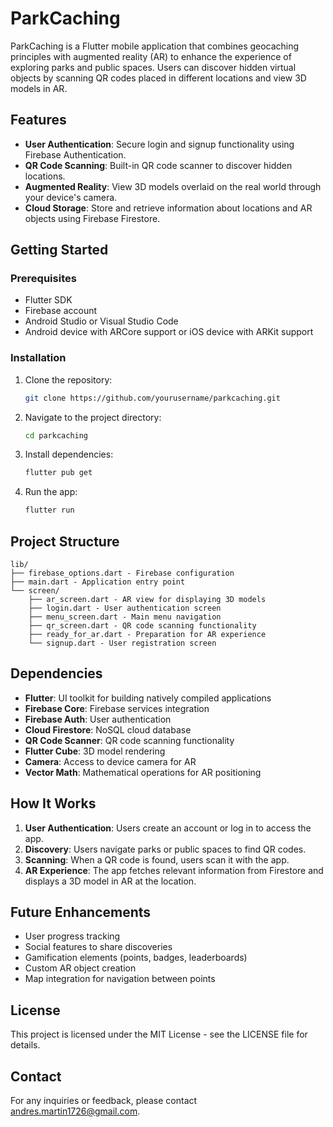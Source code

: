 # ParkCaching

ParkCaching is a Flutter mobile application that combines geocaching principles with augmented reality (AR) to enhance the experience of exploring parks and public spaces. Users can discover hidden virtual objects by scanning QR codes placed in different locations and view 3D models in AR.

## Features

- **User Authentication**: Secure login and signup functionality using Firebase Authentication.
- **QR Code Scanning**: Built-in QR code scanner to discover hidden locations.
- **Augmented Reality**: View 3D models overlaid on the real world through your device's camera.
- **Cloud Storage**: Store and retrieve information about locations and AR objects using Firebase Firestore.

## Getting Started

### Prerequisites

- Flutter SDK
- Firebase account
- Android Studio or Visual Studio Code
- Android device with ARCore support or iOS device with ARKit support

### Installation

1. Clone the repository:

   ```bash
   git clone https://github.com/yourusername/parkcaching.git
   ```

2. Navigate to the project directory:

   ```bash
   cd parkcaching
   ```

3. Install dependencies:

   ```bash
   flutter pub get
   ```

4. Run the app:

   ```bash
   flutter run
   ```

## Project Structure

```plaintext
lib/
├── firebase_options.dart - Firebase configuration
├── main.dart - Application entry point
└── screen/
    ├── ar_screen.dart - AR view for displaying 3D models
    ├── login.dart - User authentication screen
    ├── menu_screen.dart - Main menu navigation
    ├── qr_screen.dart - QR code scanning functionality
    ├── ready_for_ar.dart - Preparation for AR experience
    └── signup.dart - User registration screen
```

## Dependencies

- **Flutter**: UI toolkit for building natively compiled applications
- **Firebase Core**: Firebase services integration
- **Firebase Auth**: User authentication
- **Cloud Firestore**: NoSQL cloud database
- **QR Code Scanner**: QR code scanning functionality
- **Flutter Cube**: 3D model rendering
- **Camera**: Access to device camera for AR
- **Vector Math**: Mathematical operations for AR positioning

## How It Works

1. **User Authentication**: Users create an account or log in to access the app.
2. **Discovery**: Users navigate parks or public spaces to find QR codes.
3. **Scanning**: When a QR code is found, users scan it with the app.
4. **AR Experience**: The app fetches relevant information from Firestore and displays a 3D model in AR at the location.

## Future Enhancements

- User progress tracking
- Social features to share discoveries
- Gamification elements (points, badges, leaderboards)
- Custom AR object creation
- Map integration for navigation between points

## License

This project is licensed under the MIT License - see the LICENSE file for details.

## Contact

For any inquiries or feedback, please contact [andres.martin1726@gmail.com](mailto:andres.martin1726@gmail.com).

